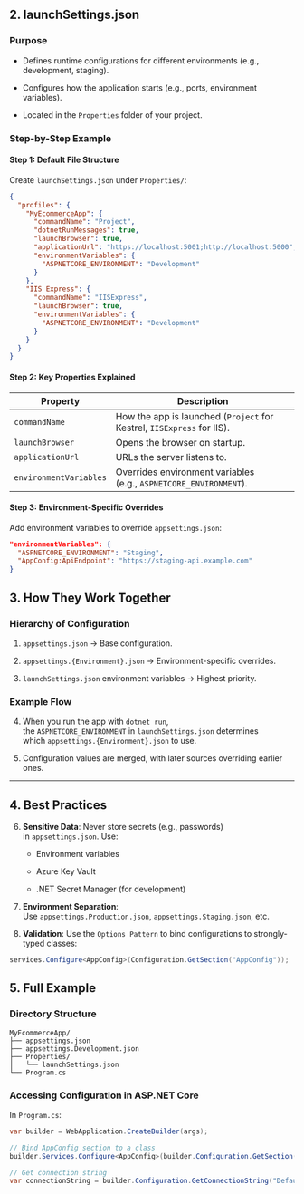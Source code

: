 
## **2. launchSettings.json**

### **Purpose**

- Defines runtime configurations for different environments (e.g., development, staging).
    
- Configures how the application starts (e.g., ports, environment variables).
    
- Located in the `Properties` folder of your project.
    

### **Step-by-Step Example**

#### **Step 1: Default File Structure**

Create `launchSettings.json` under `Properties/`:

```Json
{
  "profiles": {
    "MyEcommerceApp": {
      "commandName": "Project",
      "dotnetRunMessages": true,
      "launchBrowser": true,
      "applicationUrl": "https://localhost:5001;http://localhost:5000",
      "environmentVariables": {
        "ASPNETCORE_ENVIRONMENT": "Development"
      }
    },
    "IIS Express": {
      "commandName": "IISExpress",
      "launchBrowser": true,
      "environmentVariables": {
        "ASPNETCORE_ENVIRONMENT": "Development"
      }
    }
  }
}
```

#### **Step 2: Key Properties Explained**

|Property|Description|
|---|---|
|`commandName`|How the app is launched (`Project` for Kestrel, `IISExpress` for IIS).|
|`launchBrowser`|Opens the browser on startup.|
|`applicationUrl`|URLs the server listens to.|
|`environmentVariables`|Overrides environment variables (e.g., `ASPNETCORE_ENVIRONMENT`).|

#### **Step 3: Environment-Specific Overrides**

Add environment variables to override `appsettings.json`:

```json
"environmentVariables": {
  "ASPNETCORE_ENVIRONMENT": "Staging",
  "AppConfig:ApiEndpoint": "https://staging-api.example.com"
}
```

## **3. How They Work Together**

### **Hierarchy of Configuration**

1. `appsettings.json` → Base configuration.
    
2. `appsettings.{Environment}.json` → Environment-specific overrides.
    
3. `launchSettings.json` environment variables → Highest priority.
    

### **Example Flow**

4. When you run the app with `dotnet run`, the `ASPNETCORE_ENVIRONMENT` in `launchSettings.json` determines which `appsettings.{Environment}.json` to use.
    
5. Configuration values are merged, with later sources overriding earlier ones.
    

---

## **4. Best Practices**

6. **Sensitive Data**: Never store secrets (e.g., passwords) in `appsettings.json`. Use:
    
    - Environment variables
        
    - Azure Key Vault
        
    - .NET Secret Manager (for development)
        
7. **Environment Separation**: Use `appsettings.Production.json`, `appsettings.Staging.json`, etc.
    
8. **Validation**: Use the `Options Pattern` to bind configurations to strongly-typed classes:
```c#
services.Configure<AppConfig>(Configuration.GetSection("AppConfig"));
```

## **5. Full Example**

### **Directory Structure**

```cli
MyEcommerceApp/
├── appsettings.json
├── appsettings.Development.json
├── Properties/
│   └── launchSettings.json
└── Program.cs
```

### **Accessing Configuration in ASP.NET Core**

In `Program.cs`:

```c#
var builder = WebApplication.CreateBuilder(args);

// Bind AppConfig section to a class
builder.Services.Configure<AppConfig>(builder.Configuration.GetSection("AppConfig"));

// Get connection string
var connectionString = builder.Configuration.GetConnectionString("DefaultConnection");
```

